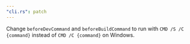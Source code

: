 ```yaml
---
"cli.rs": patch
---
```


Change `beforeDevCommand` and `beforeBuildCommand` to run with `CMD /S /C {command}` instead of `CMD /C {command}` on Windows.
